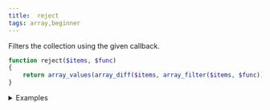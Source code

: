 ```yaml
---
title:  reject
tags: array,beginner
---
```

Filters the collection using the given callback.

```php
function reject($items, $func)
{
    return array_values(array_diff($items, array_filter($items, $func)));
}
```

<details>
<summary>Examples</summary>

```php
reject(['Apple', 'Pear', 'Kiwi', 'Banana'], function ($item) {
    return strlen($item) > 4;
}); // ['Pear', 'Kiwi']
```

</details>

